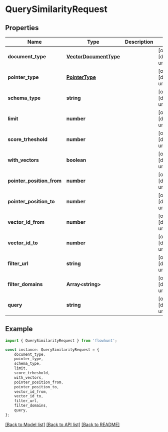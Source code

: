 # QuerySimilarityRequest


## Properties

Name | Type | Description | Notes
------------ | ------------- | ------------- | -------------
**document_type** | [**VectorDocumentType**](VectorDocumentType.md) |  | [optional] [default to undefined]
**pointer_type** | [**PointerType**](PointerType.md) |  | [optional] [default to undefined]
**schema_type** | **string** |  | [optional] [default to undefined]
**limit** | **number** |  | [optional] [default to undefined]
**score_trheshold** | **number** |  | [optional] [default to undefined]
**with_vectors** | **boolean** |  | [optional] [default to undefined]
**pointer_position_from** | **number** |  | [optional] [default to undefined]
**pointer_position_to** | **number** |  | [optional] [default to undefined]
**vector_id_from** | **number** |  | [optional] [default to undefined]
**vector_id_to** | **number** |  | [optional] [default to undefined]
**filter_url** | **string** |  | [optional] [default to undefined]
**filter_domains** | **Array&lt;string&gt;** |  | [optional] [default to undefined]
**query** | **string** |  | [optional] [default to undefined]

## Example

```typescript
import { QuerySimilarityRequest } from 'flowhunt';

const instance: QuerySimilarityRequest = {
    document_type,
    pointer_type,
    schema_type,
    limit,
    score_trheshold,
    with_vectors,
    pointer_position_from,
    pointer_position_to,
    vector_id_from,
    vector_id_to,
    filter_url,
    filter_domains,
    query,
};
```

[[Back to Model list]](../README.md#documentation-for-models) [[Back to API list]](../README.md#documentation-for-api-endpoints) [[Back to README]](../README.md)
